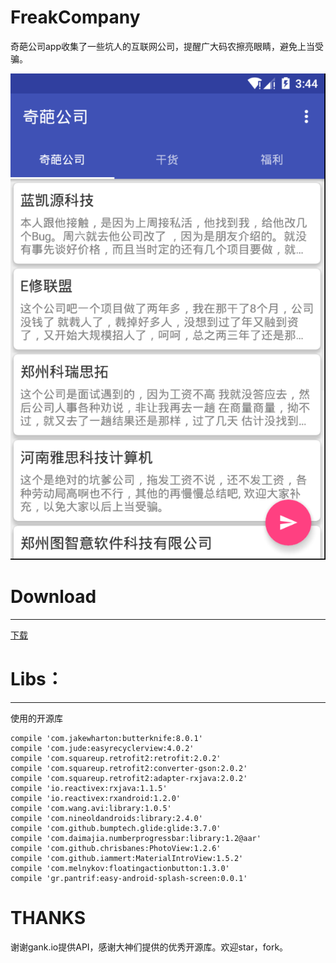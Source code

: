 # FreakCompany
奇葩公司app收集了一些坑人的互联网公司，提醒广大码农擦亮眼睛，避免上当受骗。

![](https://raw.githubusercontent.com/henry-newbie/FreakCompany/master/screenshot/screenshot.png)

# Download
----------
[下载](http://fir.im/freakcompany)

# Libs：
------------

使用的开源库

    compile 'com.jakewharton:butterknife:8.0.1'
    compile 'com.jude:easyrecyclerview:4.0.2'
    compile 'com.squareup.retrofit2:retrofit:2.0.2'
    compile 'com.squareup.retrofit2:converter-gson:2.0.2'
    compile 'com.squareup.retrofit2:adapter-rxjava:2.0.2'
    compile 'io.reactivex:rxjava:1.1.5'
    compile 'io.reactivex:rxandroid:1.2.0'
    compile 'com.wang.avi:library:1.0.5'
    compile 'com.nineoldandroids:library:2.4.0'
    compile 'com.github.bumptech.glide:glide:3.7.0'
    compile 'com.daimajia.numberprogressbar:library:1.2@aar'
    compile 'com.github.chrisbanes:PhotoView:1.2.6'
    compile 'com.github.iammert:MaterialIntroView:1.5.2'
    compile 'com.melnykov:floatingactionbutton:1.3.0'
    compile 'gr.pantrif:easy-android-splash-screen:0.0.1'

# THANKS

谢谢gank.io提供API，感谢大神们提供的优秀开源库。欢迎star，fork。





